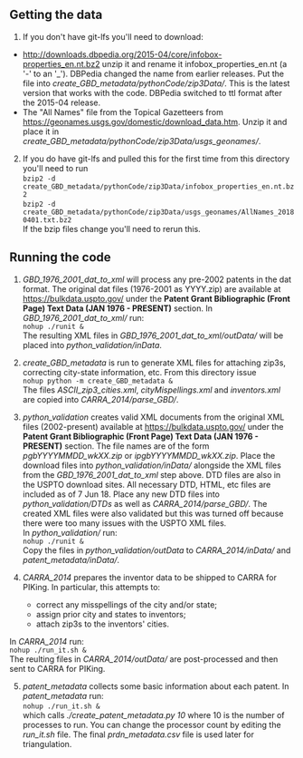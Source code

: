## Getting the data
1. If you don't have git-lfs you'll need to download:
* http://downloads.dbpedia.org/2015-04/core/infobox-properties_en.nt.bz2 
unzip it and rename it infobox_properties_en.nt (a '-' to an '_'). 
DBPedia changed the name from earlier releases.
Put the file into _create_GBD_metadata/pythonCode/zip3Data/_.
This is the latest version that works with the code.
DBPedia switched to ttl format after the 2015-04 release.
* The "All Names" file from the Topical Gazetteers from 
https://geonames.usgs.gov/domestic/download_data.htm.
Unzip it and place it in _create_GBD_metadata/pythonCode/zip3Data/usgs_geonames/_.

2. If you do have git-lfs and pulled this for the first time from this directory you'll need to run  
`bzip2 -d create_GBD_metadata/pythonCode/zip3Data/infobox_properties_en.nt.bz2`  
`bzip2 -d create_GBD_metadata/pythonCode/zip3Data/usgs_geonames/AllNames_20180401.txt.bz2`  
If the bzip files change you'll need to rerun this.

## Running the code
1. _GBD\_1976\_2001\_dat\_to\_xml_ will process any
pre-2002 patents in the dat format.
The original dat files (1976-2001 as YYYY.zip) are available at 
https://bulkdata.uspto.gov/
under the **Patent Grant Bibliographic (Front Page) Text Data (JAN 1976 - PRESENT)** section.
In _GBD\_1976\_2001\_dat\_to\_xml/_ run:  
`nohup ./runit &`  
The resulting XML files in _GBD\_1976\_2001\_dat\_to\_xml/outData/_ will be placed into _python\_validation/inData_.

2. _create\_GBD\_metadata_ is run to generate XML files
for attaching zip3s, correcting city-state information, etc.
From this directory issue  
`nohup python -m create_GBD_metadata &`  
The files 
_ASCII\_zip3\_cities.xml_, 
_cityMispellings.xml_ and 
_inventors.xml_
are copied into _CARRA\_2014/parse\_GBD/_.

3. _python\_validation_ creates valid XML documents from the original XML files (2002-present) available at 
https://bulkdata.uspto.gov/
under the **Patent Grant Bibliographic (Front Page) Text Data (JAN 1976 - PRESENT)** section.
The file names are of the form _pgbYYYYMMDD_wkXX.zip_ or _ipgbYYYYMMDD_wkXX.zip_.
Place the download files into _python\_validation/inData/_ alongside the XML files from the _GBD\_1976\_2001\_dat\_to\_xml_ step above.
DTD files are also in the USPTO download sites.
All necessary DTD, HTML, etc files are included as of 7 Jun 18.
Place any new DTD files into _python\_validation/DTDs_ as well as _CARRA\_2014/parse_GBD/_.
The created XML files were also validated but this was turned off because there were too many issues with the USPTO XML files.  
In _python\_validation/_ run:  
`nohup ./runit &`  
Copy the files in _python\_validation/outData_ to _CARRA\_2014/inData/_ and _patent\_metadata/inData/_.

4. _CARRA\_2014_ prepares the inventor data to be shipped to CARRA for PIKing.
In particular, this attempts to:
	* correct any misspellings of the city and/or state;
	* assign prior city and states to inventors;
	* attach zip3s to the inventors' cities.

In _CARRA\_2014_ run:  
`nohup ./run_it.sh &`  
The reulting files in _CARRA\_2014/outData/_ are post-processed and then sent to CARRA for PIKing.

5. _patent\_metadata_ collects some basic information about each patent.
In _patent\_metadata_ run:  
`nohup ./run_it.sh &`  
which calls _./create\_patent\_metadata.py 10_ where 10 is the number of processes to run.
You can change the processor count by editing the _run\_it.sh_ file.
The final _prdn\_metadata.csv_ file is used later for triangulation.

